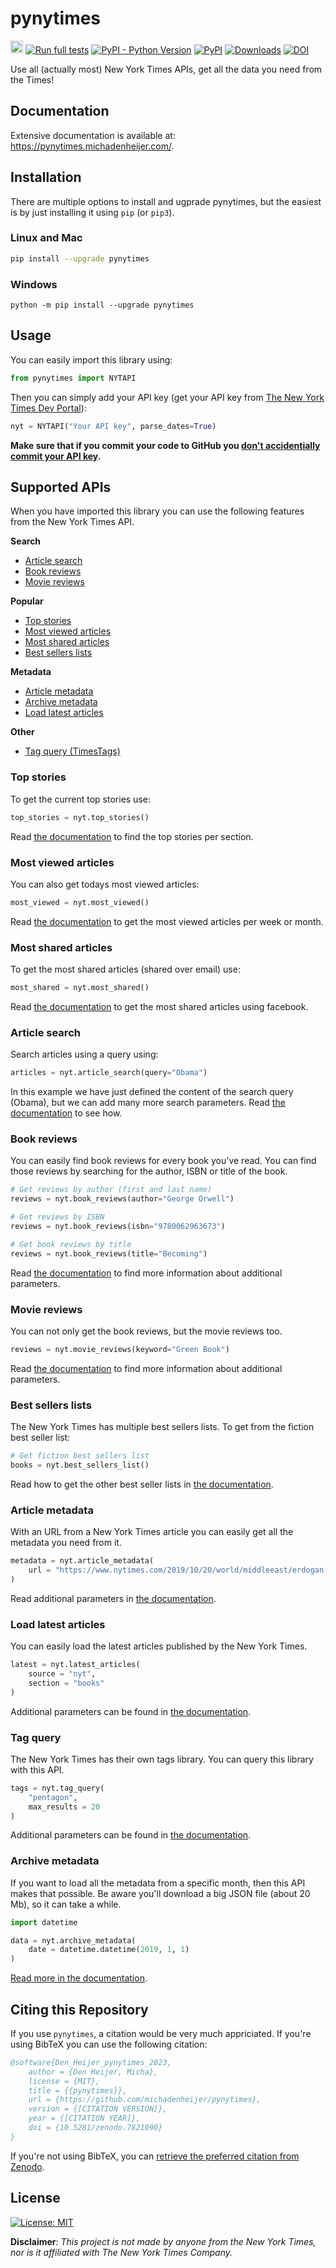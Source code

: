 # pynytimes

[<img src="https://raw.githubusercontent.com/michadenheijer/pynytimes/main/.github/poweredby_nytimes.png" height="20px">](https://developer.nytimes.com/) [![Run full tests](https://github.com/michadenheijer/pynytimes/actions/workflows/python-full-tests.yaml/badge.svg)](https://github.com/michadenheijer/pynytimes/actions/workflows/python-full-tests.yaml)
[![PyPI - Python Version](https://img.shields.io/pypi/pyversions/pynytimes)](https://pypi.org/project/pynytimes/) [![PyPI](https://img.shields.io/pypi/v/pynytimes)](https://pypi.org/project/pynytimes/) [![Downloads](https://pepy.tech/badge/pynytimes)](https://pepy.tech/project/pynytimes) [![DOI](https://zenodo.org/badge/216087297.svg)](https://zenodo.org/badge/latestdoi/216087297)

Use all (actually most) New York Times APIs, get all the data you need from the Times!

## Documentation

Extensive documentation is available at: https://pynytimes.michadenheijer.com/.

## Installation

There are multiple options to install and ugprade pynytimes, but the easiest is by just installing it using ```pip``` (or ```pip3```).
### Linux and Mac

```bash
pip install --upgrade pynytimes
```

### Windows

```shell
python -m pip install --upgrade pynytimes
```

## Usage

You can easily import this library using:

```python
from pynytimes import NYTAPI
```

Then you can simply add your API key (get your API key from [The New York Times Dev Portal](https://developer.nytimes.com/)):

```python
nyt = NYTAPI("Your API key", parse_dates=True)
```

**Make sure that if you commit your code to GitHub you [don't accidentially commit your API key](https://towardsdatascience.com/how-to-hide-your-api-keys-in-python-fb2e1a61b0a0).**

## Supported APIs

When you have imported this library you can use the following features from the New York Times API.

**Search**
- [Article search](https://pynytimes.michadenheijer.com/search/article-search)
- [Book reviews](https://pynytimes.michadenheijer.com/search/book-reviews)
- [Movie reviews](https://pynytimes.michadenheijer.com/search/movie-reviews)

**Popular**
- [Top stories](https://pynytimes.michadenheijer.com/popular/top-stories)
- [Most viewed articles](https://pynytimes.michadenheijer.com/popular/most-viewed)
- [Most shared articles](https://pynytimes.michadenheijer.com/popular/most-shared)
- [Best sellers lists](https://pynytimes.michadenheijer.com/popular/best-sellers-lists)

**Metadata**
- [Article metadata](https://pynytimes.michadenheijer.com/metadata/article-metadata)
- [Archive metadata](https://pynytimes.michadenheijer.com/metadata/archive-metadata)
- [Load latest articles](https://pynytimes.michadenheijer.com/metadata/latest-articles)

**Other**
- [Tag query (TimesTags)](https://pynytimes.michadenheijer.com/other/tags)

### Top stories

To get the current top stories use:

```python
top_stories = nyt.top_stories()
```
Read [the documentation](https://pynytimes.michadenheijer.com/popular/top-stories) to find the top stories per section.

### Most viewed articles

You can also get todays most viewed articles:

```python
most_viewed = nyt.most_viewed()
```
Read [the documentation](https://pynytimes.michadenheijer.com/popular/most-viewed) to get the most viewed articles per week or month.

### Most shared articles

To get the most shared articles (shared over email) use:

```python
most_shared = nyt.most_shared()
```

Read [the documentation](https://pynytimes.michadenheijer.com/popular/most-shared) to get the most shared articles using facebook.


### Article search

Search articles using a query using:

```python
articles = nyt.article_search(query="Obama")
```
In this example we have just defined the content of the search query (Obama), but we can add many more search parameters. Read [the documentation](https://pynytimes.michadenheijer.com/search/article-search) to see how.


### Book reviews

You can easily find book reviews for every book you've read. You can find those reviews by searching for the author, ISBN or title of the book.

```python
# Get reviews by author (first and last name)
reviews = nyt.book_reviews(author="George Orwell")

# Get reviews by ISBN
reviews = nyt.book_reviews(isbn="9780062963673")

# Get book reviews by title
reviews = nyt.book_reviews(title="Becoming")
```

Read [the documentation](https://pynytimes.michadenheijer.com/search/book-reviews) to find more information about additional parameters.

### Movie reviews

You can not only get the book reviews, but the movie reviews too.

```python
reviews = nyt.movie_reviews(keyword="Green Book")
```

Read [the documentation](https://pynytimes.michadenheijer.com/search/movie-reviews) to find more information about additional parameters.

### Best sellers lists

The New York Times has multiple best sellers lists. To get from the fiction best seller list:

```python
# Get fiction best sellers list
books = nyt.best_sellers_list()
```

Read how to get the other best seller lists in [the documentation](https://pynytimes.michadenheijer.com/popular/best-sellers-lists).

### Article metadata

With an URL from a New York Times article you can easily get all the metadata you need from it.

```python
metadata = nyt.article_metadata(
    url = "https://www.nytimes.com/2019/10/20/world/middleeast/erdogan-turkey-nuclear-weapons-trump.html"
)
```
Read additional parameters in [the documentation](https://pynytimes.michadenheijer.com/metadata/article-metadata).

### Load latest articles

You can easily load the latest articles published by the New York Times.

```python
latest = nyt.latest_articles(
    source = "nyt",
    section = "books"
)
```

Additional parameters can be found in [the documentation](https://pynytimes.michadenheijer.com/metadata/latest-articles).

### Tag query

The New York Times has their own tags library. You can query this library with this API.

```python
tags = nyt.tag_query(
    "pentagon",
    max_results = 20
)
```

Additional parameters can be found in [the documentation](https://pynytimes.michadenheijer.com/other/tags).

### Archive metadata

If you want to load all the metadata from a specific month, then this API makes that possible. Be aware you'll download a big JSON file (about 20 Mb), so it can take a while.

```python
import datetime

data = nyt.archive_metadata(
    date = datetime.datetime(2019, 1, 1)
)
```

[Read more in the documentation](https://pynytimes.michadenheijer.com/metadata/archive-metadata).

## Citing this Repository
If you use ```pynytimes```, a citation would be very much appriciated. If you're using BibTeX you can use the following citation:

```bib
@software{Den_Heijer_pynytimes_2023,
    author = {Den Heijer, Micha},
    license = {MIT},
    title = {{pynytimes}},
    url = {https://github.com/michadenheijer/pynytimes},
    version = {[CITATION VERSION]},
    year = {[CITATION YEAR]},
    doi = {10.5281/zenodo.7821090}
}
```

If you're not using BibTeX, you can [retrieve the preferred citation from Zenodo](https://doi.org/10.5281/zenodo.7821090).

## License

[![License: MIT](https://img.shields.io/badge/License-MIT-yellow.svg)](LICENSE)

**Disclaimer**: *This project is not made by anyone from the New York Times, nor is it affiliated with The New York Times Company.*
